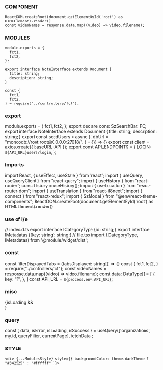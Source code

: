 ### COMPONENT

```
ReactDOM.createRoot(document.getElementById('root') as HTMLElement).render()
const videoNames = response.data.map((video) => video.filename);
```

### MODULES

```
module.exports = {
  fct1,
  fct2,
};

export interface NoteInterface extends Document {
  title: string;
  description: string;
}

const {
  fct1,
  fct2,
} = require("../controllers/fct");
```

### export
module.exports = {
fct1,
fct2,
};
export declare const SzSearchBar: FC<SzSearchBarprops>;
export interface NoteInterface extends Document {
title: string;
description: string;
}
export const seedUsers = async ({
dbUrl = "mongodb://root:root@0.0.0.0:27018/",
} = {}) => {}
export const client = axios.create({ baseURL: API });
export const API_ENDPOINTS = {
LOGIN: `${API_URL}users/login`,
};
### imports
import React, { useEffect, useState } from 'react';
import { useQuery, useQueryClient } from "react-query";
import { useHistory } from "react-router";
const history = useHistory();
import { useLocation } from "react-router-dom";
import { useTranslation } from "react-i18next";
import { connect } from "react-redux";
import { SzModal } from "@env/react-theme-components";
ReactDOM.createRoot(document.getElementById('root') as HTMLElement).render()
### use of i/e
// index.d.ts
export interface ICategoryType {id: string;}
export interface IMetadatas {[key: string]: string;}
// file.tsx
import {ICategoryType, IMetadatas} from '@module/widget/dist';
### const
const filterDisplayedTabs = (tabsDisplayed: string[]) => {}
const {
fct1,
fct2,
} = require("../controllers/fct");
const videoNames = response.data.map((video) => video.filename);
const data: DataType[] = [
{
key: "1",
},
]
const API_URL = `${process.env.API_URL}`;

### misc
<div {...ModulesStyle} style={{ backgroundColor: theme.darkTheme ? "#342525" : "#ffffff" }}>
{isLoading && <div className='p-4 text-center'>
<Component/>
</div>
}
  
### query
const { data, isError, isLoading, isSuccess } = useQuery(['organizations', my.id, queryFilter, currentPage], fetchData);

### STYLE

```
<div {...ModulesStyle} style={{ backgroundColor: theme.darkTheme ? "#342525" : "#ffffff" }}>
```
